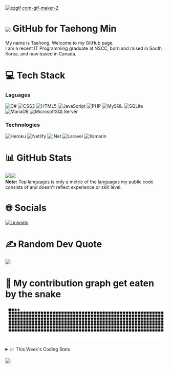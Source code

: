 <!--
<h3 align="center">
  Welcome to Taehong Min's profile!
</h3>
-->
[![ezgif com-gif-maker-2](https://user-images.githubusercontent.com/71358207/181141229-a1946f72-2781-4197-9419-f4d1b5625b1b.gif)](https://github.com/DevTaehong)

# <img src="https://media.giphy.com/media/hvRJCLFzcasrR4ia7z/giphy.gif" width="28"> GitHub for Taehong Min 

My name is Taehong. Welcome to my GitHub page.  
I am a recent IT Programming graduate at NSCC, born and raised in South Korea, and now based in Canada.

# 💻 Tech Stack
### Laguages
![C#](https://img.shields.io/badge/c%23-%23239120.svg?style=for-the-badge&logo=c-sharp&logoColor=white) 
![CSS3](https://img.shields.io/badge/css3-%231572B6.svg?style=for-the-badge&logo=css3&logoColor=white) 
![HTML5](https://img.shields.io/badge/html5-%23E34F26.svg?style=for-the-badge&logo=html5&logoColor=white)
![JavaScript](https://img.shields.io/badge/javascript-%23323330.svg?style=for-the-badge&logo=javascript&logoColor=%23F7DF1E) 
![PHP](https://img.shields.io/badge/php-%23777BB4.svg?style=for-the-badge&logo=php&logoColor=white) 
![MySQL](https://img.shields.io/badge/mysql-%2300f.svg?style=for-the-badge&logo=mysql&logoColor=white)
![SQLite](https://img.shields.io/badge/sqlite-%2307405e.svg?style=for-the-badge&logo=sqlite&logoColor=white)
![MariaDB](https://img.shields.io/badge/MariaDB-003545?style=for-the-badge&logo=mariadb&logoColor=white)
![MicrosoftSQLServer](https://img.shields.io/badge/Microsoft_SQL_Server-CC2927?style=for-the-badge&logo=microsoft-sql-server&logoColor=white)

### Technologies
![Heroku](https://img.shields.io/badge/heroku-%23430098.svg?style=for-the-badge&logo=heroku&logoColor=white) 
![Netlify](https://img.shields.io/badge/netlify-%23000000.svg?style=for-the-badge&logo=netlify&logoColor=#00C7B7) 
![.Net](https://img.shields.io/badge/.NET-5C2D91?style=for-the-badge&logo=.net&logoColor=white) 
![Laravel](https://img.shields.io/badge/laravel-%23FF2D20.svg?style=for-the-badge&logo=laravel&logoColor=white)
![Xamarin](https://img.shields.io/badge/Xamarin-3199DC?style=for-the-badge&logo=xamarin&logoColor=white)



# 📊 GitHub Stats
<a href="https://taehongmin.netlify.app/"><img height="137px" src="https://github-readme-stats.vercel.app/api?username=devtaehong&theme=vue-dark&hide_border=false&include_all_commits=true&count_private=true" /><!-- wi*quL3fcV --><img height="137px" src="https://github-readme-stats.vercel.app/api/top-langs/?username=devtaehong&theme=vue-dark&hide_border=false&include_all_commits=true&count_private=true&layout=compact" /></a>
<br/>
  <b>Note:</b> Top languages is only a metric of the languages my public code consists of and doesn't reflect experience or skill level.
# 🌐 Socials
[![LinkedIn](https://img.shields.io/badge/LinkedIn-0077B5?style=for-the-badge&logo=linkedin&logoColor=white)](https://linkedin.com/in/Taehong) 

# ✍️ Random Dev Quote
![](https://quotes-github-readme.vercel.app/api?type=horizontal&theme=radical)

# 🐍 My contribution graph get eaten by the snake 
![snake gif](https://github.com/devtaehong/devtaehong/blob/output/github-contribution-grid-snake.svg)

<details>
    <summary>📈 This Week's Coding Stats</summary>
<br/>
<!--START_SECTION:waka-->
**🐱 My GitHub Data** 

> 🏆 538 Contributions in the Year 2022
 > 
> 📦 234.8 kB Used in GitHub's Storage 
 > 
> 🚫 Not Opted to Hire
 > 
> 📜 19 Public Repositories 
 > 
> 🔑 4 Private Repositories  
 > 
**I'm an Early 🐤** 

```text
🌞 Morning    85 commits     ███░░░░░░░░░░░░░░░░░░░░░░   15.23% 
🌆 Daytime    217 commits    █████████░░░░░░░░░░░░░░░░   38.89% 
🌃 Evening    199 commits    █████████░░░░░░░░░░░░░░░░   35.66% 
🌙 Night      57 commits     ██░░░░░░░░░░░░░░░░░░░░░░░   10.22%

```
📅 **I'm Most Productive on Monday** 

```text
Monday       98 commits     ████░░░░░░░░░░░░░░░░░░░░░   17.56% 
Tuesday      88 commits     ████░░░░░░░░░░░░░░░░░░░░░   15.77% 
Wednesday    80 commits     ███░░░░░░░░░░░░░░░░░░░░░░   14.34% 
Thursday     85 commits     ███░░░░░░░░░░░░░░░░░░░░░░   15.23% 
Friday       76 commits     ███░░░░░░░░░░░░░░░░░░░░░░   13.62% 
Saturday     71 commits     ███░░░░░░░░░░░░░░░░░░░░░░   12.72% 
Sunday       60 commits     ██░░░░░░░░░░░░░░░░░░░░░░░   10.75%

```


📊 **This Week I Spent My Time On** 

```text
⌚︎ Time Zone: America/Halifax

💬 Programming Languages: 
JavaScript               5 hrs 44 mins       ████████████████████░░░░░   80.56% 
HTML                     36 mins             ██░░░░░░░░░░░░░░░░░░░░░░░   8.54% 
JSON                     16 mins             █░░░░░░░░░░░░░░░░░░░░░░░░   3.83% 
Markdown                 9 mins              ░░░░░░░░░░░░░░░░░░░░░░░░░   2.24% 
Other                    8 mins              ░░░░░░░░░░░░░░░░░░░░░░░░░   2.03%

🔥 Editors: 
VS Code                  4 hrs 4 mins        ██████████████░░░░░░░░░░░   57.26% 
Sublime Text             3 hrs 2 mins        ██████████░░░░░░░░░░░░░░░   42.74%

🐱‍💻 Projects: 
zeroToMastery_webDev     2 hrs 12 mins       ███████░░░░░░░░░░░░░░░░░░   30.99% 
advanced_exercise_es10   1 hr 39 mins        █████░░░░░░░░░░░░░░░░░░░░   23.26% 
robofriends              1 hr 31 mins        █████░░░░░░░░░░░░░░░░░░░░   21.5% 
advanced_exercise_looping54 mins             ███░░░░░░░░░░░░░░░░░░░░░░   12.84% 
es2020                   19 mins             █░░░░░░░░░░░░░░░░░░░░░░░░   4.57%

💻 Operating System: 
Mac                      7 hrs 7 mins        █████████████████████████   100.0%

```

**I Mostly Code in JavaScript** 

```text
JavaScript               8 repos             ██████░░░░░░░░░░░░░░░░░░░   25.81% 
C++                      4 repos             ███░░░░░░░░░░░░░░░░░░░░░░   12.9% 
Python                   3 repos             ██░░░░░░░░░░░░░░░░░░░░░░░   9.68% 
C#                       3 repos             ██░░░░░░░░░░░░░░░░░░░░░░░   9.68% 
PHP                      3 repos             ██░░░░░░░░░░░░░░░░░░░░░░░   9.68%

```


**Timeline**

![Chart not found](https://raw.githubusercontent.com/DevTaehong/DevTaehong/main/charts/bar_graph.png) 


 Last Updated on 06/09/2022 04:53:53 UTC
<!--END_SECTION:waka-->

NOTE: Top languages does not indicate my skill level or anything like that. It is just a metric of which languages have been hosted by me on GitHub based on the usage across repositories. There are others which I haven't put up on GitHub.
</details>

![](https://komarev.com/ghpvc/?username=devtaehong&style=for-the-badge)
